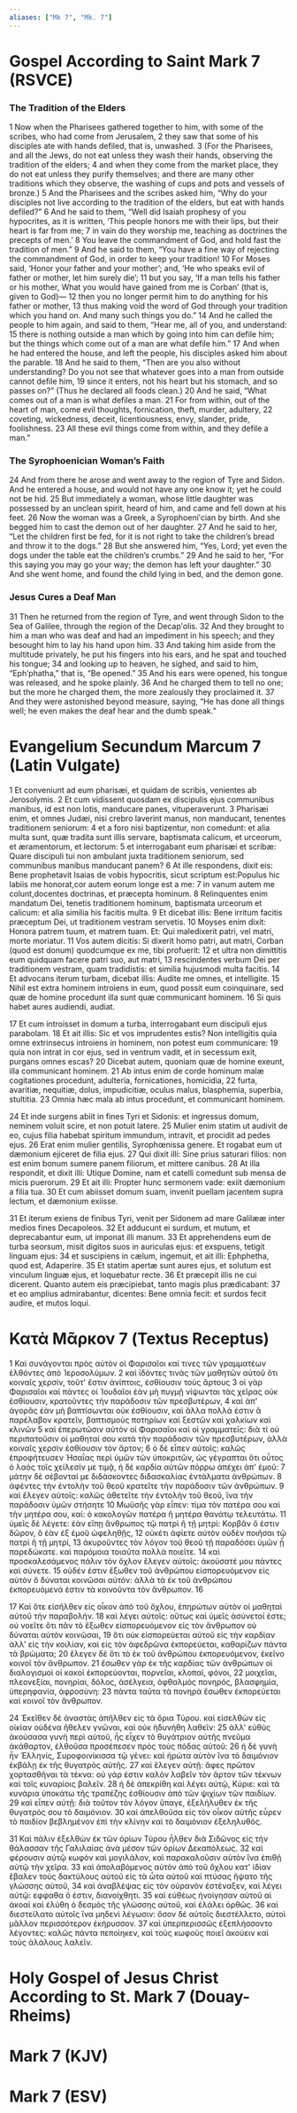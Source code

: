 ```yaml
---
aliases: ["Mk 7", "Mk. 7"]
---
```



# Gospel According to Saint Mark 7 (RSVCE)

### The Tradition of the Elders
1 Now when the Pharisees gathered together to him, with some of the scribes, who had come from Jerusalem,
2 they saw that some of his disciples ate with hands defiled, that is, unwashed.
3 (For the Pharisees, and all the Jews, do not eat unless they wash their hands, observing the tradition of the elders;
4 and when they come from the market place, they do not eat unless they purify themselves; and there are many other traditions which they observe, the washing of cups and pots and vessels of bronze.)
5 And the Pharisees and the scribes asked him, “Why do your disciples not live according to the tradition of the elders, but eat with hands defiled?”
6 And he said to them, “Well did Isaiah prophesy of you hypocrites, as it is written, ‘This people honors me with their lips, but their heart is far from me;
7 in vain do they worship me, teaching as doctrines the precepts of men.’
8 You leave the commandment of God, and hold fast the tradition of men.”
9 And he said to them, “You have a fine way of rejecting the commandment of God, in order to keep your tradition!
10 For Moses said, ‘Honor your father and your mother’; and, ‘He who speaks evil of father or mother, let him surely die’;
11 but you say, ‘If a man tells his father or his mother, What you would have gained from me is Corban’ (that is, given to God)—
12 then you no longer permit him to do anything for his father or mother,
13 thus making void the word of God through your tradition which you hand on. And many such things you do.”
14 And he called the people to him again, and said to them, “Hear me, all of you, and understand:
15 there is nothing outside a man which by going into him can defile him; but the things which come out of a man are what defile him.”
17 And when he had entered the house, and left the people, his disciples asked him about the parable.
18 And he said to them, “Then are you also without understanding? Do you not see that whatever goes into a man from outside cannot defile him,
19 since it enters, not his heart but his stomach, and so passes on?” (Thus he declared all foods clean.)
20 And he said, “What comes out of a man is what defiles a man.
21 For from within, out of the heart of man, come evil thoughts, fornication, theft, murder, adultery,
22 coveting, wickedness, deceit, licentiousness, envy, slander, pride, foolishness.
23 All these evil things come from within, and they defile a man.”
### The Syrophoenician Woman’s Faith
24 And from there he arose and went away to the region of Tyre and Sidon. And he entered a house, and would not have any one know it; yet he could not be hid.
25 But immediately a woman, whose little daughter was possessed by an unclean spirit, heard of him, and came and fell down at his feet.
26 Now the woman was a Greek, a Syrophoeniʹcian by birth. And she begged him to cast the demon out of her daughter.
27 And he said to her, “Let the children first be fed, for it is not right to take the children’s bread and throw it to the dogs.”
28 But she answered him, “Yes, Lord; yet even the dogs under the table eat the children’s crumbs.”
29 And he said to her, “For this saying you may go your way; the demon has left your daughter.”
30 And she went home, and found the child lying in bed, and the demon gone.
### Jesus Cures a Deaf Man
31 Then he returned from the region of Tyre, and went through Sidon to the Sea of Galilee, through the region of the Decapʹolis.
32 And they brought to him a man who was deaf and had an impediment in his speech; and they besought him to lay his hand upon him.
33 And taking him aside from the multitude privately, he put his fingers into his ears, and he spat and touched his tongue;
34 and looking up to heaven, he sighed, and said to him, “Ephʹphatha,” that is, “Be opened.”
35 And his ears were opened, his tongue was released, and he spoke plainly.
36 And he charged them to tell no one; but the more he charged them, the more zealously they proclaimed it.
37 And they were astonished beyond measure, saying, “He has done all things well; he even makes the deaf hear and the dumb speak.”


# Evangelium Secundum Marcum 7 (Latin Vulgate)

1 Et conveniunt ad eum pharisæi, et quidam de scribis, venientes ab Jerosolymis.
2 Et cum vidissent quosdam ex discipulis ejus communibus manibus, id est non lotis, manducare panes, vituperaverunt.
3 Pharisæi enim, et omnes Judæi, nisi crebro laverint manus, non manducant, tenentes traditionem seniorum:
4 et a foro nisi baptizentur, non comedunt: et alia multa sunt, quæ tradita sunt illis servare, baptismata calicum, et urceorum, et æramentorum, et lectorum:
5 et interrogabant eum pharisæi et scribæ: Quare discipuli tui non ambulant juxta traditionem seniorum, sed communibus manibus manducant panem?
6 At ille respondens, dixit eis: Bene prophetavit Isaias de vobis hypocritis, sicut scriptum est:Populus hic labiis me honorat,cor autem eorum longe est a me:
7 in vanum autem me colunt,docentes doctrinas, et præcepta hominum.
8 Relinquentes enim mandatum Dei, tenetis traditionem hominum, baptismata urceorum et calicum: et alia similia his facitis multa.
9 Et dicebat illis: Bene irritum facitis præceptum Dei, ut traditionem vestram servetis.
10 Moyses enim dixit: Honora patrem tuum, et matrem tuam. Et: Qui maledixerit patri, vel matri, morte moriatur.
11 Vos autem dicitis: Si dixerit homo patri, aut matri, Corban (quod est donum) quodcumque ex me, tibi profuerit:
12 et ultra non dimittitis eum quidquam facere patri suo, aut matri,
13 rescindentes verbum Dei per traditionem vestram, quam tradidistis: et similia hujusmodi multa facitis.
14 Et advocans iterum turbam, dicebat illis: Audite me omnes, et intelligite.
15 Nihil est extra hominem introiens in eum, quod possit eum coinquinare, sed quæ de homine procedunt illa sunt quæ communicant hominem.
16 Si quis habet aures audiendi, audiat.

17 Et cum introisset in domum a turba, interrogabant eum discipuli ejus parabolam.
18 Et ait illis: Sic et vos imprudentes estis? Non intelligitis quia omne extrinsecus introiens in hominem, non potest eum communicare:
19 quia non intrat in cor ejus, sed in ventrum vadit, et in secessum exit, purgans omnes escas?
20 Dicebat autem, quoniam quæ de homine exeunt, illa communicant hominem.
21 Ab intus enim de corde hominum malæ cogitationes procedunt, adulteria, fornicationes, homicidia,
22 furta, avaritiæ, nequitiæ, dolus, impudicitiæ, oculus malus, blasphemia, superbia, stultitia.
23 Omnia hæc mala ab intus procedunt, et communicant hominem.

24 Et inde surgens abiit in fines Tyri et Sidonis: et ingressus domum, neminem voluit scire, et non potuit latere.
25 Mulier enim statim ut audivit de eo, cujus filia habebat spiritum immundum, intravit, et procidit ad pedes ejus.
26 Erat enim mulier gentilis, Syrophœnissa genere. Et rogabat eum ut dæmonium ejiceret de filia ejus.
27 Qui dixit illi: Sine prius saturari filios: non est enim bonum sumere panem filiorum, et mittere canibus.
28 At illa respondit, et dixit illi: Utique Domine, nam et catelli comedunt sub mensa de micis puerorum.
29 Et ait illi: Propter hunc sermonem vade: exiit dæmonium a filia tua.
30 Et cum abiisset domum suam, invenit puellam jacentem supra lectum, et dæmonium exiisse.

31 Et iterum exiens de finibus Tyri, venit per Sidonem ad mare Galilææ inter medios fines Decapoleos.
32 Et adducunt ei surdum, et mutum, et deprecabantur eum, ut imponat illi manum.
33 Et apprehendens eum de turba seorsum, misit digitos suos in auriculas ejus: et exspuens, tetigit linguam ejus:
34 et suscipiens in cælum, ingemuit, et ait illi: Ephphetha, quod est, Adaperire.
35 Et statim apertæ sunt aures ejus, et solutum est vinculum linguæ ejus, et loquebatur recte.
36 Et præcepit illis ne cui dicerent. Quanto autem eis præcipiebat, tanto magis plus prædicabant:
37 et eo amplius admirabantur, dicentes: Bene omnia fecit: et surdos fecit audire, et mutos loqui.


# Κατὰ Μᾶρκον 7 (Textus Receptus)

1 Καὶ συνάγονται πρὸς αὐτὸν οἱ Φαρισαῖοι καί τινες τῶν γραμματέων ἐλθόντες ἀπὸ Ἱεροσολύμων.
2 καὶ ἰδόντες τινὰς τῶν μαθητῶν αὐτοῦ ὅτι κοιναῖς χερσίν, τοῦτ' ἔστιν ἀνίπτοις, ἐσθίουσιν τοὺς ἄρτους
3 οἱ γὰρ Φαρισαῖοι καὶ πάντες οἱ Ἰουδαῖοι ἐὰν μὴ πυγμῇ νίψωνται τὰς χεῖρας οὐκ ἐσθίουσιν, κρατοῦντες τὴν παράδοσιν τῶν πρεσβυτέρων,
4 καὶ ἀπ' ἀγορᾶς ἐὰν μὴ βαπτίσωνται οὐκ ἐσθίουσιν, καὶ ἄλλα πολλά ἐστιν ἃ παρέλαβον κρατεῖν, βαπτισμοὺς ποτηρίων καὶ ξεστῶν καὶ χαλκίων καὶ κλινῶν
5 καὶ ἐπερωτῶσιν αὐτὸν οἱ Φαρισαῖοι καὶ οἱ γραμματεῖς: διὰ τί οὐ περιπατοῦσιν οἱ μαθηταί σου κατὰ τὴν παράδοσιν τῶν πρεσβυτέρων, ἀλλὰ κοιναῖς χερσὶν ἐσθίουσιν τὸν ἄρτον;
6 ὁ δὲ εἶπεν αὐτοῖς: καλῶς ἐπροφήτευσεν Ἠσαΐας περὶ ὑμῶν τῶν ὑποκριτῶν, ὡς γέγραπται ὅτι οὗτος ὁ λαὸς τοῖς χείλεσίν με τιμᾷ, ἡ δὲ καρδία αὐτῶν πόρρω ἀπέχει ἀπ' ἐμοῦ:
7 μάτην δὲ σέβονταί με διδάσκοντες διδασκαλίας ἐντάλματα ἀνθρώπων.
8 ἀφέντες τὴν ἐντολὴν τοῦ θεοῦ κρατεῖτε τὴν παράδοσιν τῶν ἀνθρώπων.
9 καὶ ἔλεγεν αὐτοῖς: καλῶς ἀθετεῖτε τὴν ἐντολὴν τοῦ θεοῦ, ἵνα τὴν παράδοσιν ὑμῶν στήσητε
10 Μωϋσῆς γὰρ εἶπεν: τίμα τὸν πατέρα σου καὶ τὴν μητέρα σου, καί: ὁ κακολογῶν πατέρα ἢ μητέρα θανάτῳ τελευτάτω.
11 ὑμεῖς δὲ λέγετε: ἐὰν εἴπῃ ἄνθρωπος τῷ πατρὶ ἢ τῇ μητρί: Κορβᾶν ὅ ἐστιν δῶρον, ὃ ἐὰν ἐξ ἐμοῦ ὠφεληθῇς,
12 οὐκέτι ἀφίετε αὐτὸν οὐδὲν ποιῆσαι τῷ πατρὶ ἢ τῇ μητρί,
13 ἀκυροῦντες τὸν λόγον τοῦ θεοῦ τῇ παραδόσει ὑμῶν ᾗ παρεδώκατε. καὶ παρόμοια τοιαῦτα πολλὰ ποιεῖτε.
14 καὶ προσκαλεσάμενος πάλιν τὸν ὄχλον ἔλεγεν αὐτοῖς: ἀκούσατέ μου πάντες καὶ σύνετε.
15 οὐδέν ἐστιν ἔξωθεν τοῦ ἀνθρώπου εἰσπορευόμενον εἰς αὐτὸν ὃ δύναται κοινῶσαι αὐτόν: ἀλλὰ τὰ ἐκ τοῦ ἀνθρώπου ἐκπορευόμενά ἐστιν τὰ κοινοῦντα τὸν ἄνθρωπον.
16

17 Καὶ ὅτε εἰσῆλθεν εἰς οἶκον ἀπὸ τοῦ ὄχλου, ἐπηρώτων αὐτὸν οἱ μαθηταὶ αὐτοῦ τὴν παραβολήν.
18 καὶ λέγει αὐτοῖς: οὕτως καὶ ὑμεῖς ἀσύνετοί ἐστε; οὐ νοεῖτε ὅτι πᾶν τὸ ἔξωθεν εἰσπορευόμενον εἰς τὸν ἄνθρωπον οὐ δύναται αὐτὸν κοινῶσαι,
19 ὅτι οὐκ εἰσπορεύεται αὐτοῦ εἰς τὴν καρδίαν ἀλλ' εἰς τὴν κοιλίαν, καὶ εἰς τὸν ἀφεδρῶνα ἐκπορεύεται, καθαρίζων πάντα τὰ βρώματα;
20 ἔλεγεν δὲ ὅτι τὸ ἐκ τοῦ ἀνθρώπου ἐκπορευόμενον, ἐκεῖνο κοινοῖ τὸν ἄνθρωπον.
21 ἔσωθεν γὰρ ἐκ τῆς καρδίας τῶν ἀνθρώπων οἱ διαλογισμοὶ οἱ κακοὶ ἐκπορεύονται, πορνεῖαι, κλοπαί, φόνοι,
22 μοιχεῖαι, πλεονεξίαι, πονηρίαι, δόλος, ἀσέλγεια, ὀφθαλμὸς πονηρός, βλασφημία, ὑπερηφανία, ἀφροσύνη:
23 πάντα ταῦτα τὰ πονηρὰ ἔσωθεν ἐκπορεύεται καὶ κοινοῖ τὸν ἄνθρωπον.

24 Ἐκεῖθεν δὲ ἀναστὰς ἀπῆλθεν εἰς τὰ ὅρια Τύρου. καὶ εἰσελθὼν εἰς οἰκίαν οὐδένα ἤθελεν γνῶναι, καὶ οὐκ ἠδυνήθη λαθεῖν:
25 ἀλλ' εὐθὺς ἀκούσασα γυνὴ περὶ αὐτοῦ, ἧς εἶχεν τὸ θυγάτριον αὐτῆς πνεῦμα ἀκάθαρτον, ἐλθοῦσα προσέπεσεν πρὸς τοὺς πόδας αὐτοῦ:
26 ἡ δὲ γυνὴ ἦν Ἑλληνίς, Συροφοινίκισσα τῷ γένει: καὶ ἠρώτα αὐτὸν ἵνα τὸ δαιμόνιον ἐκβάλῃ ἐκ τῆς θυγατρὸς αὐτῆς.
27 καὶ ἔλεγεν αὐτῇ: ἄφες πρῶτον χορτασθῆναι τὰ τέκνα: οὐ γάρ ἐστιν καλὸν λαβεῖν τὸν ἄρτον τῶν τέκνων καὶ τοῖς κυναρίοις βαλεῖν.
28 ἡ δὲ ἀπεκρίθη καὶ λέγει αὐτῷ, Κύριε: καὶ τὰ κυνάρια ὑποκάτω τῆς τραπέζης ἐσθίουσιν ἀπὸ τῶν ψιχίων τῶν παιδίων.
29 καὶ εἶπεν αὐτῇ: διὰ τοῦτον τὸν λόγον ὕπαγε, ἐξελήλυθεν ἐκ τῆς θυγατρός σου τὸ δαιμόνιον.
30 καὶ ἀπελθοῦσα εἰς τὸν οἶκον αὐτῆς εὗρεν τὸ παιδίον βεβλημένον ἐπὶ τὴν κλίνην καὶ τὸ δαιμόνιον ἐξεληλυθός.

31 Καὶ πάλιν ἐξελθὼν ἐκ τῶν ὁρίων Τύρου ἦλθεν διὰ Σιδῶνος εἰς τὴν θάλασσαν τῆς Γαλιλαίας ἀνὰ μέσον τῶν ὁρίων Δεκαπόλεως.
32 καὶ φέρουσιν αὐτῷ κωφὸν καὶ μογιλάλον, καὶ παρακαλοῦσιν αὐτὸν ἵνα ἐπιθῇ αὐτῷ τὴν χεῖρα.
33 καὶ ἀπολαβόμενος αὐτὸν ἀπὸ τοῦ ὄχλου κατ' ἰδίαν ἔβαλεν τοὺς δακτύλους αὐτοῦ εἰς τὰ ὦτα αὐτοῦ καὶ πτύσας ἥψατο τῆς γλώσσης αὐτοῦ,
34 καὶ ἀναβλέψας εἰς τὸν οὐρανὸν ἐστέναξεν, καὶ λέγει αὐτῷ: εφφαθα ὅ ἐστιν, διανοίχθητι.
35 καὶ εὐθέως ἠνοίγησαν αὐτοῦ αἱ ἀκοαί καὶ ἐλύθη ὁ δεσμὸς τῆς γλώσσης αὐτοῦ, καὶ ἐλάλει ὀρθῶς.
36 καὶ διεστείλατο αὐτοῖς ἵνα μηδενὶ λέγωσιν: ὅσον δὲ αὐτοῖς διεστέλλετο, αὐτοὶ μᾶλλον περισσότερον ἐκήρυσσον.
37 καὶ ὑπερπερισσῶς ἐξεπλήσσοντο λέγοντες: καλῶς πάντα πεποίηκεν, καὶ τοὺς κωφοὺς ποιεῖ ἀκούειν καὶ τοὺς ἀλάλους λαλεῖν.


# Holy Gospel of Jesus Christ According to St. Mark 7 (Douay-Rheims)


# Mark 7 (KJV)


# Mark 7 (ESV)

